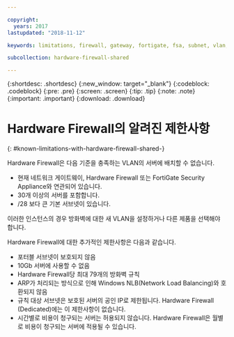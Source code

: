 ```yaml
---

copyright:
  years: 2017
lastupdated: "2018-11-12"

keywords: limitations, firewall, gateway, fortigate, fsa, subnet, vlan, problems, issues

subcollection: hardware-firewall-shared

---
```


{:shortdesc: .shortdesc}
{:new_window: target="_blank"}
{:codeblock: .codeblock}
{:pre: .pre}
{:screen: .screen}
{:tip: .tip}
{:note: .note}
{:important: .important}
{:download: .download}

# Hardware Firewall의 알려진 제한사항
{: #known-limitations-with-hardware-firewall-shared-}

Hardware Firewall은 다음 기준을 충족하는 VLAN의 서버에 배치할 수 없습니다. 

* 현재 네트워크 게이트웨이, Hardware Firewall 또는 FortiGate Security Appliance와 연관되어 있습니다.
* 30개 이상의 서버를 포함합니다.
* /28 보다 큰 기본 서브넷이 있습니다.

이러한 인스턴스의 경우 방화벽에 대한 새 VLAN을 설정하거나 다른 제품을 선택해야 합니다.

Hardware Firewall에 대한 추가적인 제한사항은 다음과 같습니다. 

* 포터블 서브넷이 보호되지 않음
* 10Gb 서버에 사용할 수 없음
* Hardware Firewall당 최대 79개의 방화벽 규칙
* ARP가 처리되는 방식으로 인해 Windows NLB(Network Load Balancing)와 호환되지 않음
* 규칙 대상 서브넷은 보호된 서버의 공인 IP로 제한됩니다. Hardware Firewall (Dedicated)에는 이 제한사항이 없습니다. 
* 시간별로 비용이 청구되는 서버는 허용되지 않습니다. Hardware Firewall은 월별로 비용이 청구되는 서버에 적용될 수 있습니다. 

